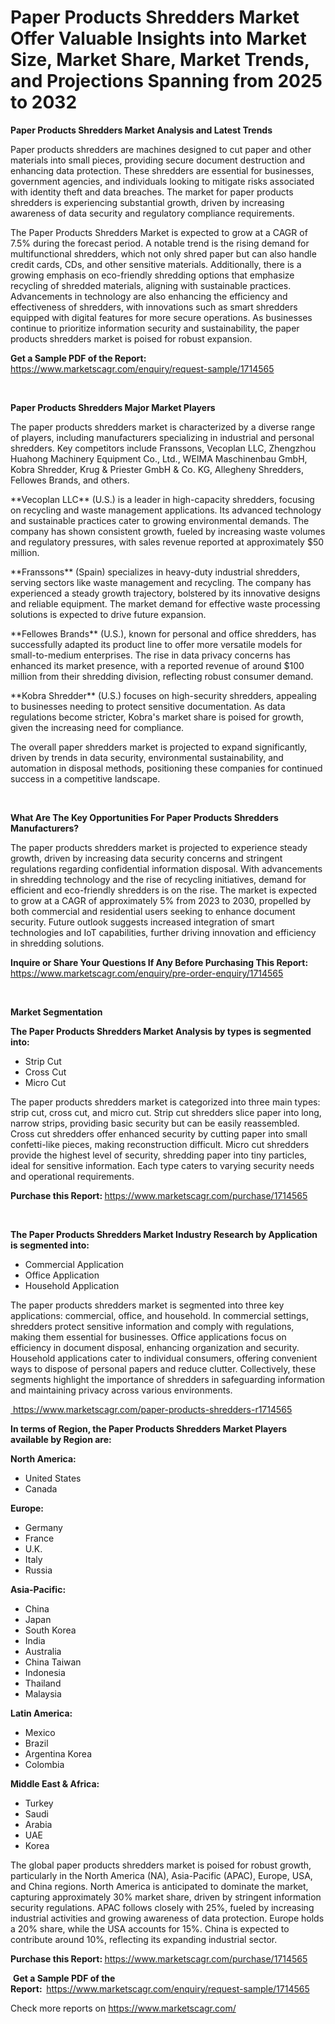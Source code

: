 <p><h1>Paper Products Shredders Market Offer Valuable Insights into Market Size, Market Share, Market Trends, and Projections Spanning from 2025 to 2032</h1></p><p><strong>Paper Products Shredders Market Analysis and Latest Trends</strong></p>
<p><p>Paper products shredders are machines designed to cut paper and other materials into small pieces, providing secure document destruction and enhancing data protection. These shredders are essential for businesses, government agencies, and individuals looking to mitigate risks associated with identity theft and data breaches. The market for paper products shredders is experiencing substantial growth, driven by increasing awareness of data security and regulatory compliance requirements.</p><p>The Paper Products Shredders Market is expected to grow at a CAGR of 7.5% during the forecast period. A notable trend is the rising demand for multifunctional shredders, which not only shred paper but can also handle credit cards, CDs, and other sensitive materials. Additionally, there is a growing emphasis on eco-friendly shredding options that emphasize recycling of shredded materials, aligning with sustainable practices. Advancements in technology are also enhancing the efficiency and effectiveness of shredders, with innovations such as smart shredders equipped with digital features for more secure operations. As businesses continue to prioritize information security and sustainability, the paper products shredders market is poised for robust expansion.</p></p>
<p><strong>Get a Sample PDF of the Report:&nbsp;</strong> <a href="https://www.marketscagr.com/enquiry/request-sample/1714565?utm_campaign=3224&utm_medium=2&utm_source=Github&utm_content=ia&utm_term=28032025&utm_id=paper-products-shredders">https://www.marketscagr.com/enquiry/request-sample/1714565</a></p>
<p>&nbsp;</p>
<p><strong>Paper Products Shredders Major Market Players</strong></p>
<p><p>The paper products shredders market is characterized by a diverse range of players, including manufacturers specializing in industrial and personal shredders. Key competitors include Franssons, Vecoplan LLC, Zhengzhou Huahong Machinery Equipment Co., Ltd., WEIMA Maschinenbau GmbH, Kobra Shredder, Krug & Priester GmbH & Co. KG, Allegheny Shredders, Fellowes Brands, and others.</p><p>**Vecoplan LLC** (U.S.) is a leader in high-capacity shredders, focusing on recycling and waste management applications. Its advanced technology and sustainable practices cater to growing environmental demands. The company has shown consistent growth, fueled by increasing waste volumes and regulatory pressures, with sales revenue reported at approximately $50 million.</p><p>**Franssons** (Spain) specializes in heavy-duty industrial shredders, serving sectors like waste management and recycling. The company has experienced a steady growth trajectory, bolstered by its innovative designs and reliable equipment. The market demand for effective waste processing solutions is expected to drive future expansion.</p><p>**Fellowes Brands** (U.S.), known for personal and office shredders, has successfully adapted its product line to offer more versatile models for small-to-medium enterprises. The rise in data privacy concerns has enhanced its market presence, with a reported revenue of around $100 million from their shredding division, reflecting robust consumer demand.</p><p>**Kobra Shredder** (U.S.) focuses on high-security shredders, appealing to businesses needing to protect sensitive documentation. As data regulations become stricter, Kobra's market share is poised for growth, given the increasing need for compliance.</p><p>The overall paper shredders market is projected to expand significantly, driven by trends in data security, environmental sustainability, and automation in disposal methods, positioning these companies for continued success in a competitive landscape.</p></p>
<p>&nbsp;</p>
<p><strong>What Are The Key Opportunities For Paper Products Shredders Manufacturers?</strong></p>
<p><p>The paper products shredders market is projected to experience steady growth, driven by increasing data security concerns and stringent regulations regarding confidential information disposal. With advancements in shredding technology and the rise of recycling initiatives, demand for efficient and eco-friendly shredders is on the rise. The market is expected to grow at a CAGR of approximately 5% from 2023 to 2030, propelled by both commercial and residential users seeking to enhance document security. Future outlook suggests increased integration of smart technologies and IoT capabilities, further driving innovation and efficiency in shredding solutions.</p></p>
<p><strong>Inquire or Share Your Questions If Any Before Purchasing This Report:</strong> <a href="https://www.marketscagr.com/enquiry/pre-order-enquiry/1714565?utm_campaign=3224&utm_medium=2&utm_source=Github&utm_content=ia&utm_term=28032025&utm_id=paper-products-shredders">https://www.marketscagr.com/enquiry/pre-order-enquiry/1714565</a></p>
<p>&nbsp;</p>
<p><strong>Market Segmentation</strong></p>
<p><strong>The Paper Products Shredders Market Analysis by types is segmented into:</strong></p>
<p><ul><li>Strip Cut</li><li>Cross Cut</li><li>Micro Cut</li></ul></p>
<p><p>The paper products shredders market is categorized into three main types: strip cut, cross cut, and micro cut. Strip cut shredders slice paper into long, narrow strips, providing basic security but can be easily reassembled. Cross cut shredders offer enhanced security by cutting paper into small confetti-like pieces, making reconstruction difficult. Micro cut shredders provide the highest level of security, shredding paper into tiny particles, ideal for sensitive information. Each type caters to varying security needs and operational requirements.</p></p>
<p><strong>Purchase this Report:&nbsp;</strong><a href="https://www.marketscagr.com/purchase/1714565?utm_campaign=3224&utm_medium=2&utm_source=Github&utm_content=ia&utm_term=28032025&utm_id=paper-products-shredders">https://www.marketscagr.com/purchase/1714565</a></p>
<p>&nbsp;</p>
<p><strong>The Paper Products Shredders Market Industry Research by Application is segmented into:</strong></p>
<p><ul><li>Commercial Application</li><li>Office Application</li><li>Household Application</li></ul></p>
<p><p>The paper products shredders market is segmented into three key applications: commercial, office, and household. In commercial settings, shredders protect sensitive information and comply with regulations, making them essential for businesses. Office applications focus on efficiency in document disposal, enhancing organization and security. Household applications cater to individual consumers, offering convenient ways to dispose of personal papers and reduce clutter. Collectively, these segments highlight the importance of shredders in safeguarding information and maintaining privacy across various environments.</p></p>
<p><a href="https://www.marketscagr.com/paper-products-shredders-r1714565?utm_campaign=3224&utm_medium=2&utm_source=Github&utm_content=ia&utm_term=28032025&utm_id=paper-products-shredders">&nbsp;https://www.marketscagr.com/paper-products-shredders-r1714565</a></p>
<p><strong>In terms of Region, the Paper Products Shredders Market Players available by Region are:</strong></p>
<p>
    <p> <strong> North America: </strong>
        <ul>
            <li>United States</li>
            <li>Canada</li>
        </ul>
        </p> 
    <p> <strong> Europe: </strong>
        <ul>
            <li>Germany</li>
            <li>France</li>
            <li>U.K.</li>
            <li>Italy</li>
            <li>Russia</li>
        </ul>
        </p> 
    <p> <strong> Asia-Pacific: </strong>
        <ul>
            <li>China</li>
            <li>Japan</li>
            <li>South Korea</li>
            <li>India</li>
            <li>Australia</li>
            <li>China Taiwan</li>
            <li>Indonesia</li>
            <li>Thailand</li>
            <li>Malaysia</li>
        </ul>
        </p> 
    <p> <strong> Latin America: </strong>
        <ul>
            <li>Mexico</li>
            <li>Brazil</li>
            <li>Argentina Korea</li>
            <li>Colombia</li>
        </ul>
        </p> 
    <p> <strong> Middle East & Africa: </strong>
        <ul>
            <li>Turkey</li>
            <li>Saudi</li>
            <li>Arabia</li>
            <li>UAE</li>
            <li>Korea</li>
        </ul>
    </p>
    </p>
<p><p>The global paper products shredders market is poised for robust growth, particularly in the North America (NA), Asia-Pacific (APAC), Europe, USA, and China regions. North America is anticipated to dominate the market, capturing approximately 30% market share, driven by stringent information security regulations. APAC follows closely with 25%, fueled by increasing industrial activities and growing awareness of data protection. Europe holds a 20% share, while the USA accounts for 15%. China is expected to contribute around 10%, reflecting its expanding industrial sector.</p></p>
<p><strong>Purchase this Report: </strong><a href="https://www.marketscagr.com/purchase/1714565?utm_campaign=3224&utm_medium=2&utm_source=Github&utm_content=ia&utm_term=28032025&utm_id=paper-products-shredders">https://www.marketscagr.com/purchase/1714565</a></p>
<p>&nbsp;<strong>Get a Sample PDF of the Report:&nbsp;&nbsp;</strong><a href="https://www.marketscagr.com/enquiry/request-sample/1714565?utm_campaign=3224&utm_medium=2&utm_source=Github&utm_content=ia&utm_term=28032025&utm_id=paper-products-shredders">https://www.marketscagr.com/enquiry/request-sample/1714565</a></p>
<p><strong></strong></p>
<p>Check more reports on <a href="https://www.marketscagr.com/?utm_campaign=3224&utm_medium=2&utm_source=Github&utm_content=ia&utm_term=28032025&utm_id=paper-products-shredders">https://www.marketscagr.com/</a></p>